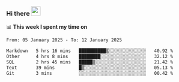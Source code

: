 ### Hi there <a href="https://www.gautamkrishnar.com/"><img src="https://media.giphy.com/media/hvRJCLFzcasrR4ia7z/giphy.gif" width="25px"></a>

📊 **This week I spent my time on**

<!--START_SECTION:waka-->

```txt
From: 05 January 2025 - To: 12 January 2025

Markdown   5 hrs 16 mins   ██████████▒░░░░░░░░░░░░░░   40.92 %
Other      4 hrs 8 mins    ████████░░░░░░░░░░░░░░░░░   32.12 %
SQL        2 hrs 45 mins   █████▒░░░░░░░░░░░░░░░░░░░   21.42 %
Text       39 mins         █▒░░░░░░░░░░░░░░░░░░░░░░░   05.13 %
Git        3 mins          ░░░░░░░░░░░░░░░░░░░░░░░░░   00.42 %
```

<!--END_SECTION:waka-->
